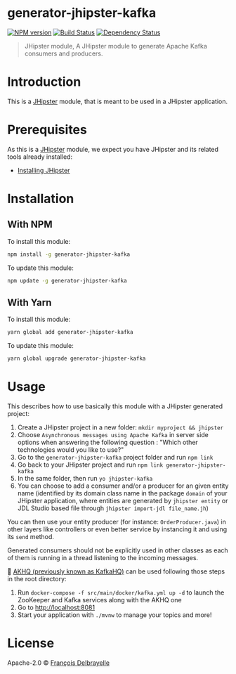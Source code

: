 # generator-jhipster-kafka

[![NPM version][npm-image]][npm-url] [![Build Status][github-actions-image]][github-actions-url] [![Dependency Status][daviddm-image]][daviddm-url]

> JHipster module, A JHipster module to generate Apache Kafka consumers and producers.

# Introduction

This is a [JHipster](https://www.jhipster.tech/) module, that is meant to be used in a JHipster application.

# Prerequisites

As this is a [JHipster](https://www.jhipster.tech/) module, we expect you have JHipster and its related tools already installed:

- [Installing JHipster](https://www.jhipster.tech/installation/)

# Installation

## With NPM

To install this module:

```bash
npm install -g generator-jhipster-kafka
```

To update this module:

```bash
npm update -g generator-jhipster-kafka
```

## With Yarn

To install this module:

```bash
yarn global add generator-jhipster-kafka
```

To update this module:

```bash
yarn global upgrade generator-jhipster-kafka
```

# Usage

This describes how to use basically this module with a JHipster generated project:

1. Create a JHipster project in a new folder: `mkdir myproject && jhipster`
2. Choose `Asynchronous messages using Apache Kafka` in server side options when answering the following question : "Which other technologies would you like to use?"
3. Go to the `generator-jhipster-kafka` project folder and run `npm link`
4. Go back to your JHipster project and run `npm link generator-jhipster-kafka`
5. In the same folder, then run `yo jhipster-kafka`
6. You can choose to add a consumer and/or a producer for an given entity name (identified by its domain class name in the package `domain` of your JHipster application, where entities are generated by `jhipster entity` or JDL Studio based file through `jhipster import-jdl file_name.jh`)

You can then use your entity producer (for instance: `OrderProducer.java`) in other layers like controllers or even better service by instancing it and using its `send` method.

Generated consumers should not be explicitly used in other classes as each of them is running in a thread listening to the incoming messages.

🚀 [AKHQ (previously known as KafkaHQ)](https://github.com/tchiotludo/akhq) can be used following those steps in the root directory:

1. Run `docker-compose -f src/main/docker/kafka.yml up -d` to launch the ZooKeeper and Kafka services along with the AKHQ one
1. Go to [http://localhost:8081](http://localhost:8081)
1. Start your application with `./mvnw` to manage your topics and more!

# License

Apache-2.0 © [François Delbrayelle](https://fdelbrayelle.github.io/)

[npm-image]: https://img.shields.io/npm/v/generator-jhipster-kafka.svg
[npm-url]: https://npmjs.org/package/generator-jhipster-kafka
[github-actions-image]: https://github.com/fdelbrayelle/generator-jhipster-kafka/workflows/Build/badge.svg
[github-actions-url]: https://github.com/fdelbrayelle/generator-jhipster-kafka/actions
[daviddm-image]: https://david-dm.org/fdelbrayelle/generator-jhipster-kafka.svg?theme=shields.io
[daviddm-url]: https://david-dm.org/fdelbrayelle/generator-jhipster-kafka
